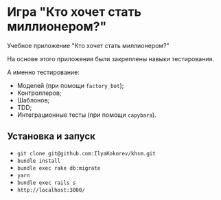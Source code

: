 # Игра "Кто хочет стать миллионером?"

Учебное приложение "Кто хочет стать миллионером?"

На основе этого приложения были закреплены навыки тестирования. 

А именно тестирование: 
* Моделей (при помощи `factory_bot`);
* Контроллеров;
* Шаблонов;
* TDD;
* Интеграционные тесты (при помощи `capybara`).

## Установка и запуск

* ```git clone git@github.com:IlyaKokorev/khsm.git```
* ```bundle install```
* ```bundle exec rake db:migrate```
* ```yarn```
* ```bundle exec rails s```
* ```http://localhost:3000/```

